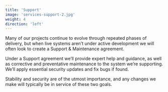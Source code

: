 ```yaml
---
title: 'Support'
image: 'services-support-2.jpg'
weight: 4
direction: 'left'
---
```


Many of our projects continue to evolve through repeated phases of delivery, but when live systems aren’t under active development we will often look to create a Support & Maintenance agreement.

Under a Support agreement we’ll provide expert help and guidance, as well as corrective and preventative maintenance to the system we’re supporting. We’ll apply essential security updates and fix bugs if found.

Stability and security are of the utmost importance, and any changes we make will typically be in service of these two goals.
